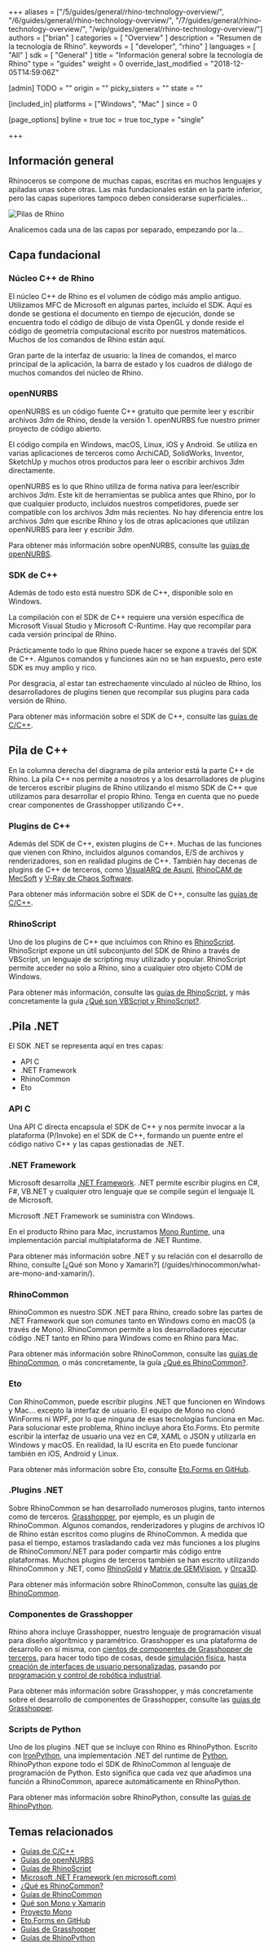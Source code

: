 +++
aliases = ["/5/guides/general/rhino-technology-overview/", "/6/guides/general/rhino-technology-overview/", "/7/guides/general/rhino-technology-overview/", "/wip/guides/general/rhino-technology-overview/"]
authors = ["brian" ]
categories = [ "Overview" ]
description = "Resumen de la tecnología de Rhino".
keywords = [ "developer", "rhino" ]
languages = [ "All" ]
sdk = [ "General" ]
title = "Información general sobre la tecnología de Rhino"
type = "guides"
weight = 0
override_last_modified = "2018-12-05T14:59:06Z"

[admin]
TODO = ""
origin = ""
picky_sisters = ""
state = ""

[included_in]
platforms = ["Windows", "Mac" ]
since = 0

[page_options]
byline = true
toc = true
toc_type = "single"

+++


## Información general

Rhinoceros se compone de muchas capas, escritas en muchos lenguajes y apiladas unas sobre otras.  Las más fundacionales están en la parte inferior, pero las capas superiores tampoco deben considerarse superficiales...

![Pilas de Rhino](/images/rhino-technology-overview-01.png)

Analicemos cada una de las capas por separado, empezando por la...

## Capa fundacional

### Núcleo C++ de Rhino

El núcleo C++ de Rhino es el volumen de código más amplio antiguo.  Utilizamos MFC de Microsoft en algunas partes, incluido el SDK.  Aquí es donde se gestiona el documento en tiempo de ejecución, donde se encuentra todo el código de dibujo de vista OpenGL y donde reside el código de geometría computacional escrito por nuestros matemáticos. Muchos de los comandos de Rhino están aquí.

Gran parte de la interfaz de usuario: la línea de comandos, el marco principal de la aplicación, la barra de estado y los cuadros de diálogo de muchos comandos del núcleo de Rhino.

### openNURBS

openNURBS es un código fuente C++ gratuito que permite leer y escribir archivos *3dm* de Rhino, desde la versión 1.  openNURBS fue nuestro primer proyecto de código abierto.

El código compila en Windows, macOS, Linux, iOS y Android.  Se utiliza en varias aplicaciones de terceros como ArchiCAD, SolidWorks, Inventor, SketchUp y muchos otros productos para leer o escribir archivos *3dm* directamente.

openNURBS es lo que Rhino utiliza de forma nativa para leer/escribir archivos *3dm*.  Este kit de herramientas se publica antes que Rhino, por lo que cualquier producto, incluidos nuestros competidores, puede ser compatible con los archivos *3dm* más recientes.  No hay diferencia entre los archivos *3dm* que escribe Rhino y los de otras aplicaciones que utilizan openNURBS para leer y escribir *3dm*.

Para obtener más información sobre openNURBS, consulte las [guías de openNURBS](/guides/opennurbs/).

### SDK de C++

Además de todo esto está nuestro SDK de C++, disponible solo en Windows.

La compilación con el SDK de C++ requiere una versión específica de Microsoft Visual Studio y Microsoft C-Runtime.  Hay que recompilar para cada versión principal de Rhino.

Prácticamente todo lo que Rhino puede hacer se expone a través del SDK de C++. Algunos comandos y funciones aún no se han expuesto, pero este SDK es muy amplio y rico.

Por desgracia, al estar tan estrechamente vinculado al núcleo de Rhino, los desarrolladores de plugins tienen que recompilar sus plugins para cada versión de Rhino.

Para obtener más información sobre el SDK de C++, consulte las [guías de C/C++](/guides/cpp/).

## Pila de C++

En la columna derecha del diagrama de pila anterior está la parte C++ de Rhino.  La pila C++ nos permite a nosotros y a los desarrolladores de plugins de terceros escribir plugins de Rhino utilizando el mismo SDK de C++ que utilizamos para desarrollar el propio Rhino.  Tenga en cuenta que no puede crear componentes de Grasshopper utilizando C++.

### Plugins de C++

Además del SDK de C++, existen plugins de C++.  Muchas de las funciones que vienen con Rhino, incluidos algunos comandos, E/S de archivos y renderizadores, son en realidad plugins de C++.  También hay decenas de plugins de C++ de terceros, como [VisualARQ de Asuni](http://www.visualarq.com/), [RhinoCAM de MecSoft](https://mecsoft.com/rhinocam-software/) y [V-Ray de Chaos Software](https://www.chaosgroup.com/vray/rhino).

Para obtener más información sobre el SDK de C++, consulte las [guías de C/C++](/guides/cpp/).

### RhinoScript

Uno de los plugins de C++ que incluimos con Rhino es [RhinoScript](/guides/rhinoscript/what-are-vbscript-rhinoscript/).  RhinoScript expone un útil subconjunto del SDK de Rhino a través de VBScript, un lenguaje de scripting muy utilizado y popular.  RhinoScript permite acceder no solo a Rhino, sino a cualquier otro objeto COM de Windows.

Para obtener más información, consulte las [guías de RhinoScript](/guides/rhinoscript/), y más concretamente la guía [¿Qué son VBScript y RhinoScript?](/guides/rhinoscript/what-are-vbscript-rhinoscript/).

## .Pila .NET

El SDK .NET se representa aquí en tres capas:

- API C
- .NET Framework
- RhinoCommon
- Eto

### API C

Una API C directa encapsula el SDK de C++ y nos permite invocar a la plataforma (P/Invoke) en el SDK de C++, formando un puente entre el código nativo C++ y las capas gestionadas de .NET.

### .NET Framework

Microsoft desarrolla [.NET Framework](https://www.microsoft.com/net/framework). .NET permite escribir plugins en C#, F#, VB.NET y cualquier otro lenguaje que se compile según el lenguaje IL de Microsoft.

Microsoft .NET Framework se suministra con Windows.

En el producto Rhino para Mac, incrustamos [Mono Runtime](https://www.mono-project.com), una implementación parcial multiplataforma de .NET Runtime.

Para obtener más información sobre .NET y su relación con el desarrollo de Rhino, consulte [¿Qué son Mono y Xamarin?] (/guides/rhinocommon/what-are-mono-and-xamarin/).

### RhinoCommon

RhinoCommon es nuestro SDK .NET para Rhino, creado sobre las partes de .NET Framework que son *comunes* tanto en Windows como en macOS (a través de Mono).  RhinoCommon permite a los desarrolladores ejecutar código .NET tanto en Rhino para Windows como en Rhino para Mac.

Para obtener más información sobre RhinoCommon, consulte las [guías de RhinoCommon](/guides/rhinocommon/), o más concretamente, la guía [¿Qué es RhinoCommon?](/guides/rhinocommon/what-is-rhinocommon).

### Eto

Con RhinoCommon, puede escribir plugins .NET que funcionen en Windows y Mac... excepto la interfaz de usuario. El equipo de Mono no clonó WinForms ni WPF, por lo que ninguna de esas tecnologías funciona en Mac.  Para solucionar este problema, Rhino incluye ahora Eto.Forms.  Eto permite escribir la interfaz de usuario una vez en C#, XAML o JSON y utilizarla en Windows y macOS.  En realidad, la IU escrita en Eto puede funcionar también en iOS, Android y Linux.

Para obtener más información sobre Eto, consulte [Eto.Forms en GitHub](https://github.com/picoe/Eto).

### .Plugins .NET

Sobre RhinoCommon se han desarrollado numerosos plugins, tanto internos como de terceros.  [Grasshopper](http://www.grasshopper3d.com/), por ejemplo, es un plugin de RhinoCommon. Algunos comandos, renderizadores y plugins de archivos IO de Rhino están escritos como plugins de RhinoCommon.  A medida que pasa el tiempo, estamos trasladando cada vez más funciones a los plugins de RhinoCommon/.NET para poder compartir más código entre plataformas.  Muchos plugins de terceros también se han escrito utilizando RhinoCommon y .NET, como [RhinoGold](http://www.tdmsolutions.com/) y [Matrix de GEMVision](http://www.stuller.com/matrix), y [Orca3D](http://orca3d.com/).

Para obtener más información sobre RhinoCommon, consulte las [guías de RhinoCommon](/guides/rhinocommon/).

### Componentes de Grasshopper

Rhino ahora incluye Grasshopper, nuestro lenguaje de programación visual para diseño algorítmico y paramétrico.  Grasshopper es una plataforma de desarrollo en sí misma, con [cientos de componentes de Grasshopper de terceros](http://www.food4rhino.com/grasshopper-addons), para hacer todo tipo de cosas, desde [simulación física](http://www.food4rhino.com/project/kangaroo), hasta [creación de interfaces de usuario personalizadas](http://www.food4rhino.com/project/human-ui), pasando por [programación y control de robótica industrial](http://www.food4rhino.com/project/hal).

Para obtener más información sobre Grasshopper, y más concretamente sobre el desarrollo de componentes de Grasshopper, consulte las [guías de Grasshopper](/guides/grasshopper/).

### Scripts de Python

Uno de los plugins .NET que se incluye con Rhino es RhinoPython.  Escrito con [IronPython](http://ironpython.net/), una implementación .NET del runtime de [Python](https://www.python.org/), RhinoPython expone todo el SDK de RhinoCommon al lenguaje de programación de Python.  Esto significa que cada vez que añadimos una función a RhinoCommon, aparece automáticamente en RhinoPython.

Para obtener más información sobre RhinoPython, consulte las [guías de RhinoPython](/guides/rhinopython/).

## Temas relacionados

- [Guías de C/C++](/guides/cpp/)
- [Guías de openNURBS](/guides/opennurbs/)
- [Guías de RhinoScript](/guides/rhinoscript/)
- [Microsoft .NET Framework (en microsoft.com)](https://dotnet.microsoft.com/es-es/apps/desktop)
- [¿Qué es RhinoCommon?](/guides/rhinocommon/what-is-rhinocommon)
- [Guías de RhinoCommon](/guides/rhinocommon/)
- [Qué son Mono y Xamarin](/guides/rhinocommon/what-are-mono-and-xamarin/)
- [Proyecto Mono](https://www.mono-project.com)
- [Eto.Forms en GitHub](https://github.com/picoe/Eto)
- [Guías de Grasshopper](/guides/grasshopper/)
- [Guías de RhinoPython](/guides/rhinopython/)
